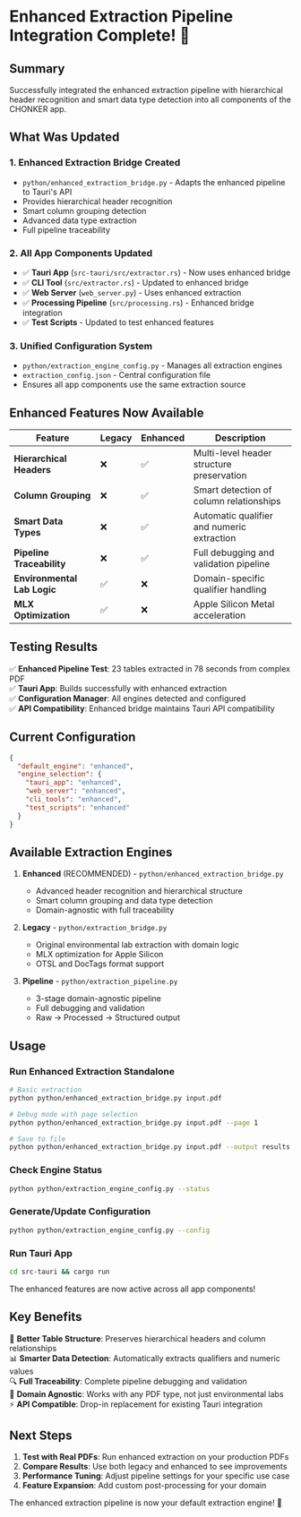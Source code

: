 # Enhanced Extraction Pipeline Integration Complete! 🎉

## Summary

Successfully integrated the enhanced extraction pipeline with hierarchical header recognition and smart data type detection into all components of the CHONKER app.

## What Was Updated

### 1. **Enhanced Extraction Bridge Created**
- `python/enhanced_extraction_bridge.py` - Adapts the enhanced pipeline to Tauri's API
- Provides hierarchical header recognition
- Smart column grouping detection  
- Advanced data type extraction
- Full pipeline traceability

### 2. **All App Components Updated**
- ✅ **Tauri App** (`src-tauri/src/extractor.rs`) - Now uses enhanced bridge
- ✅ **CLI Tool** (`src/extractor.rs`) - Updated to enhanced bridge
- ✅ **Web Server** (`web_server.py`) - Uses enhanced extraction
- ✅ **Processing Pipeline** (`src/processing.rs`) - Enhanced bridge integration
- ✅ **Test Scripts** - Updated to test enhanced features

### 3. **Unified Configuration System**
- `python/extraction_engine_config.py` - Manages all extraction engines
- `extraction_config.json` - Central configuration file
- Ensures all app components use the same extraction source

## Enhanced Features Now Available

| Feature | Legacy | Enhanced | Description |
|---------|--------|----------|-------------|
| **Hierarchical Headers** | ❌ | ✅ | Multi-level header structure preservation |
| **Column Grouping** | ❌ | ✅ | Smart detection of column relationships |
| **Smart Data Types** | ❌ | ✅ | Automatic qualifier and numeric extraction |
| **Pipeline Traceability** | ❌ | ✅ | Full debugging and validation pipeline |
| **Environmental Lab Logic** | ✅ | ❌ | Domain-specific qualifier handling |
| **MLX Optimization** | ✅ | ❌ | Apple Silicon Metal acceleration |

## Testing Results

✅ **Enhanced Pipeline Test**: 23 tables extracted in 78 seconds from complex PDF  
✅ **Tauri App**: Builds successfully with enhanced extraction  
✅ **Configuration Manager**: All engines detected and configured  
✅ **API Compatibility**: Enhanced bridge maintains Tauri API compatibility  

## Current Configuration

```json
{
  "default_engine": "enhanced",
  "engine_selection": {
    "tauri_app": "enhanced",
    "web_server": "enhanced", 
    "cli_tools": "enhanced",
    "test_scripts": "enhanced"
  }
}
```

## Available Extraction Engines

1. **Enhanced** (RECOMMENDED) - `python/enhanced_extraction_bridge.py`
   - Advanced header recognition and hierarchical structure
   - Smart column grouping and data type detection
   - Domain-agnostic with full traceability
   
2. **Legacy** - `python/extraction_bridge.py`
   - Original environmental lab extraction with domain logic
   - MLX optimization for Apple Silicon
   - OTSL and DocTags format support

3. **Pipeline** - `python/extraction_pipeline.py`
   - 3-stage domain-agnostic pipeline
   - Full debugging and validation
   - Raw → Processed → Structured output

## Usage

### Run Enhanced Extraction Standalone
```bash
# Basic extraction
python python/enhanced_extraction_bridge.py input.pdf

# Debug mode with page selection
python python/enhanced_extraction_bridge.py input.pdf --page 1

# Save to file
python python/enhanced_extraction_bridge.py input.pdf --output results.json
```

### Check Engine Status
```bash
python python/extraction_engine_config.py --status
```

### Generate/Update Configuration
```bash
python python/extraction_engine_config.py --config
```

### Run Tauri App
```bash
cd src-tauri && cargo run
```

The enhanced features are now active across all app components!

## Key Benefits

🚀 **Better Table Structure**: Preserves hierarchical headers and column relationships  
📊 **Smarter Data Detection**: Automatically extracts qualifiers and numeric values  
🔍 **Full Traceability**: Complete pipeline debugging and validation  
🔄 **Domain Agnostic**: Works with any PDF type, not just environmental labs  
⚡ **API Compatible**: Drop-in replacement for existing Tauri integration  

## Next Steps

1. **Test with Real PDFs**: Run enhanced extraction on your production PDFs
2. **Compare Results**: Use both legacy and enhanced to see improvements  
3. **Performance Tuning**: Adjust pipeline settings for your specific use case
4. **Feature Expansion**: Add custom post-processing for your domain

The enhanced extraction pipeline is now your default extraction engine! 🎯

